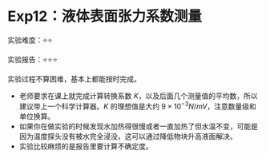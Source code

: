 # Exp12：液体表面张力系数测量

实验难度：⭐⭐

实验报告：⭐⭐⭐

实验过程不算困难，基本上都能按时完成。

- 老师要求在课上就完成计算转换系数 $K$，以及后面几个测量值的平均数，所以建议带上一个科学计算器。$K$ 的理想值是大约 $9\times 10^{-3} N/mV$，注意数量级和单位换算。
- 如果你在做实验的时候发现水加热得很慢或者一直加热了但水温不变，可能是因为温度探头没有被水完全浸没，这可以通过降低物块升高液面解决。
- 实验比较麻烦的是报告里要计算不确定度。
